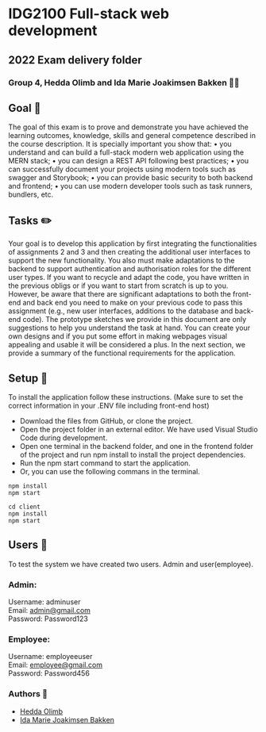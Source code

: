 # IDG2100 Full-stack web development
## 2022 Exam delivery folder 
### Group 4, Hedda Olimb and Ida Marie Joakimsen Bakken :princess::princess:

## Goal :pushpin:
The goal of this exam is to prove and demonstrate you have achieved the learning
outcomes, knowledge, skills and general competence described in the course
description.
It is specially important you show that:
• you understand and can build a full-stack modern web application using
the MERN stack;
• you can design a REST API following best practices;
• you can successfully document your projects using modern tools such
as swagger and Storybook;
• you can provide basic security to both backend and frontend;
• you can use modern developer tools such as task runners, bundlers, etc.

## Tasks :pencil2: 
Your goal is to develop this application by first integrating the functionalities of
assignments 2 and 3 and then creating the additional user interfaces to support the
new functionality. You also must make adaptations to the backend to support
authentication and authorisation roles for the different user types. If you want to
recycle and adapt the code, you have written in the previous obligs or if you want to
start from scratch is up to you. However, be aware that there are significant
adaptations to both the front-end and back end you need to make on your previous
code to pass this assignment (e.g., new user interfaces, additions to the database and
back-end code). The prototype sketches we provide in this document are only
suggestions to help you understand the task at hand. You can create your own
designs and if you put some effort in making webpages visual appealing and usable
it will be considered a plus. In the next section, we provide a summary of the
functional requirements for the application.

## Setup :wrench:
To install the application follow these instructions. (Make sure to set the correct information in your .ENV file including front-end host)

- Download the files from GitHub, or clone the project. 
- Open the project folder in an external editor. We have used Visual Studio Code during development.
- Open one terminal in the backend folder, and one in the frontend folder of the project and run npm install to install the project dependencies.
- Run the npm start command to start the application.
- Or, you can use the following commans in the terminal. 
```console
npm install
npm start
```
```console
cd client
npm install
npm start
```
## Users :busts_in_silhouette:
To test the system we have created two users. Admin and user(employee). 

### Admin: 
Username: adminuser <br />
Email: admin@gmail.com <br />
Password: Password123 <br />

### Employee: 
Username: employeeuser <br />
Email: employee@gmail.com <br />
Password: Password456 <br />

### Authors :pencil:
- [Hedda Olimb](https://github.com/heddaoli)
- [Ida Marie Joakimsen Bakken](https://github.com/Imbakken)
 

